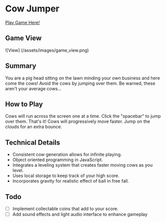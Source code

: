 # Cow Jumper

[Play Game Here!](http://louisrobinson.io/Cow-Jumper/)

## Game View
![View] (/assets/images/game_view.png)

## Summary
You are a pig head sitting on the lawn minding your own business and here come the cows!
Avoid the cows by jumping over them.  Be warned, these aren't your average cows...

## How to Play
Cows will run across the screen one at a time.  Click the "spacebar" to jump over them.
That's it!  Cows will progressively move faster.  Jump on the clouds for an extra bounce.

## Technical Details
- Consistent cow generation allows for infinite playing.
- Object oriented programming in JavaScript.
- Integrates a leveling system that creates faster moving cows as you level.
- Uses local storage to keep track of your high score.
- Incorporates gravity for realistic effect of ball in free fall.

## Todo
  - [ ] Implement collectable coins that add to your score.
  - [ ] Add sound effects and light audio interface to enhance gameplay
